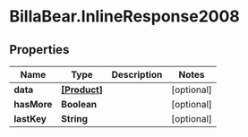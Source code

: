 # BillaBear.InlineResponse2008

## Properties
Name | Type | Description | Notes
------------ | ------------- | ------------- | -------------
**data** | [**[Product]**](Product.md) |  | [optional] 
**hasMore** | **Boolean** |  | [optional] 
**lastKey** | **String** |  | [optional] 

